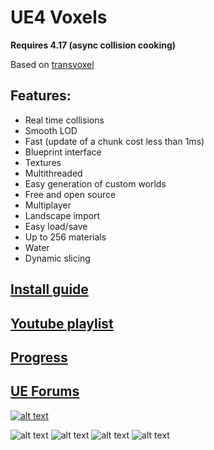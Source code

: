 # UE4 Voxels

<b>Requires 4.17 (async collision cooking)</b>

Based on [transvoxel](http://transvoxel.org/)

## Features:
* Real time collisions
* Smooth LOD
* Fast (update of a chunk cost less than 1ms)
* Blueprint interface
* Textures
* Multithreaded
* Easy generation of custom worlds
* Free and open source
* Multiplayer
* Landscape import
* Easy load/save
* Up to 256 materials
* Water
* Dynamic slicing

## [Install guide](https://github.com/Phyronnaz/MarchingCubes/wiki/Install-guide)

## [Youtube playlist](https://www.youtube.com/playlist?list=PLjYKpKPK8E-_lxP5EuRxizhNuNBDYnT15)

## [Progress](https://github.com/Phyronnaz/MarchingCubes/projects/1)

## [UE Forums](https://forums.unrealengine.com/showthread.php?151940-Voxel-plugin-for-UE4)

[![alt text](https://i.imgur.com/1FDMt7l.jpg)](https://www.youtube.com/watch?v=EtIqguo6E_E)

![alt text](https://raw.githubusercontent.com/Phyronnaz/MarchingCubes/master/Screenshot4.png)
![alt text](https://raw.githubusercontent.com/Phyronnaz/MarchingCubes/master/Screenshot3.png)
![alt text](https://raw.githubusercontent.com/Phyronnaz/MarchingCubes/master/Screenshot2.png)
![alt text](https://raw.githubusercontent.com/Phyronnaz/MarchingCubes/master/Screenshot.png)

